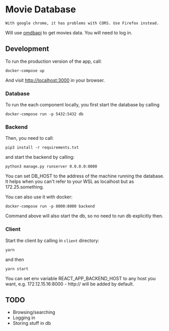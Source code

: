 # Movie Database

`With google chrome, it has problems with CORS. Use Firefox instead.`

Will use [omdbapi](http://www.omdbapi.com/) to get movies data. You will need to log in.

## Development

To run the production version of the app, call:

```
docker-compose up
```

And visit [http://localhost:3000](http://localhost:3000) in your browser.

### Database

To run the each component locally, you first start the database by calling

```
docker-compose run -p 5432:5432 db
```

### Backend

Then, you need to call:

```
pip3 install -r requirements.txt
```

and start the backend by calling:

```
python3 manage.py runserver 0.0.0.0:8000
```

You can set DB_HOST to the address of the machine running the database. It helps when you can't refer to your WSL as localhost but as 172.25.something.

You can also use it with docker:

```
docker-compose run -p 8000:8000 backend
```

Command above will also start the db, so no need to run db explicitly then.

### Client

Start the client by calling in `client` directory:

```
yarn
```

and then

```
yarn start
```

You can set env variable REACT_APP_BACKEND_HOST to any host you want, e.g. 172.12.15.16:8000 - http:// will be added by default.

## TODO

- Browsing/searching
- Logging in
- Storing stuff in db
